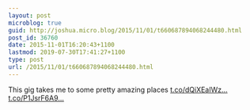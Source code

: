 ```yaml
---
layout: post
microblog: true
guid: http://joshua.micro.blog/2015/11/01/t660687894068244480.html
post_id: 36760
date: 2015-11-01T16:20:43+1100
lastmod: 2019-07-30T17:41:27+1100
type: post
url: /2015/11/01/t660687894068244480.html
---
```

This gig takes me to some pretty amazing places [t.co/dQiXEaIWz...](https://t.co/dQiXEaIWzl) [t.co/P1JsrF6A9...](https://t.co/P1JsrF6A9m)
